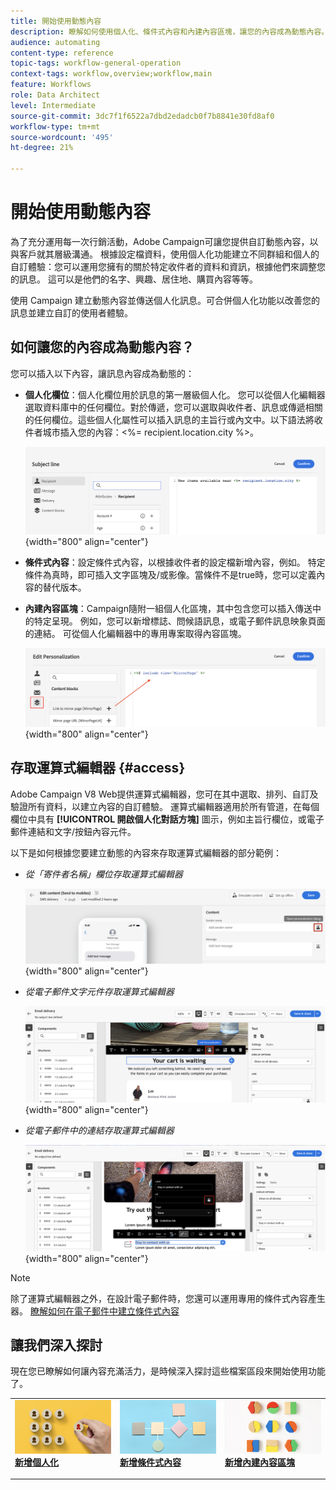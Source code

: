 ```yaml
---
title: 開始使用動態內容
description: 瞭解如何使用個人化、條件式內容和內建內容區塊，讓您的內容成為動態內容。
audience: automating
content-type: reference
topic-tags: workflow-general-operation
context-tags: workflow,overview;workflow,main
feature: Workflows
role: Data Architect
level: Intermediate
source-git-commit: 3dc7f1f6522a7dbd2edadcb0f7b8841e30fd8af0
workflow-type: tm+mt
source-wordcount: '495'
ht-degree: 21%

---
```



# 開始使用動態內容

為了充分運用每一次行銷活動，Adobe Campaign可讓您提供自訂動態內容，以與客戶就其層級溝通。 根據設定檔資料，使用個人化功能建立不同群組和個人的自訂體驗：您可以運用您擁有的關於特定收件者的資料和資訊，根據他們來調整您的訊息。 這可以是他們的名字、興趣、居住地、購買內容等等。

使用 Campaign 建立動態內容並傳送個人化訊息。可合併個人化功能以改善您的訊息並建立自訂的使用者體驗。

## 如何讓您的內容成為動態內容？

您可以插入以下內容，讓訊息內容成為動態的：

* **個人化欄位**：個人化欄位用於訊息的第一層級個人化。 您可以從個人化編輯器選取資料庫中的任何欄位。對於傳遞，您可以選取與收件者、訊息或傳遞相關的任何欄位。這些個人化屬性可以插入訊息的主旨行或內文中。以下語法將收件者城市插入您的內容：&lt;%= recipient.location.city %>。

  ![](assets/perso-subject-line.png){width="800" align="center"}

* **條件式內容**：設定條件式內容，以根據收件者的設定檔新增內容，例如。 特定條件為真時，即可插入文字區塊及/或影像。當條件不是true時，您可以定義內容的替代版本。

* **內建內容區塊**：Campaign隨附一組個人化區塊，其中包含您可以插入傳送中的特定呈現。 例如，您可以新增標誌、問候語訊息，或電子郵件訊息映象頁面的連結。 可從個人化編輯器中的專用專案取得內容區塊。

  ![](assets/perso-content-blocks.png){width="800" align="center"}

## 存取運算式編輯器 {#access}

Adobe Campaign V8 Web提供運算式編輯器，您可在其中選取、排列、自訂及驗證所有資料，以建立內容的自訂體驗。 運算式編輯器適用於所有管道，在每個欄位中具有 **[!UICONTROL 開啟個人化對話方塊]** 圖示，例如主旨行欄位，或電子郵件連結和文字/按鈕內容元件。

以下是如何根據您要建立動態的內容來存取運算式編輯器的部分範例：

* *從「寄件者名稱」欄位存取運算式編輯器*

  ![](assets/expression-editor-access.png){width="800" align="center"}

* *從電子郵件文字元件存取運算式編輯器*

  ![](assets/expression-editor-access-email.png){width="800" align="center"}

* *從電子郵件中的連結存取運算式編輯器*

  ![](assets/perso-link-insert-icon.png){width="800" align="center"}

>[!NOTE]
>
>除了運算式編輯器之外，在設計電子郵件時，您還可以運用專用的條件式內容產生器。 [瞭解如何在電子郵件中建立條件式內容](conditions.md)

## 讓我們深入探討

現在您已瞭解如何讓內容充滿活力，是時候深入探討這些檔案區段來開始使用功能了。

<table style="table-layout:fixed"><tr style="border: 0;">
<td>
<a href="personalize.md">
<img alt="將內容個人化" src="assets/do-not-localize/dynamic-personalization.jpg">
</a>
<div>
<a href="personalize.md"><strong>新增個人化</strong></a>
</div>
<p>
</td>
<td>
<a href="conditions.md">
<img alt="銷售機會" src="assets/do-not-localize/dynamic-conditional.jpg">
</a>
<div><a href="conditions.md"><strong>新增條件式內容</strong>
</div>
<p>
</td>
<td>
<a href="content-blocks.md">
<img alt="不常使用" src="assets/do-not-localize/dynamic-content-blocks.jpg">
</a>
<div>
<a href="content-blocks.md"><strong>新增內建內容區塊</strong></a>
</div>
<p></td>
</tr></table>
